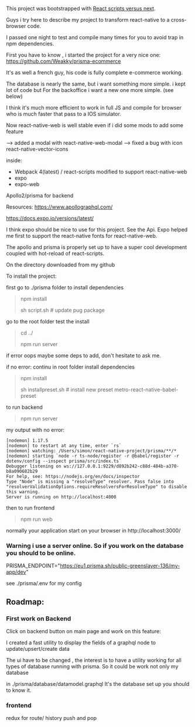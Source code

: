 This project was bootstrapped with [React scripts versus next](https://github.com/facebook/create-react-app/tree/next/packages/react-scripts).

Guys i try here to describe my project to transform react-native to a cross-browser code.

I passed one night to test and compile many times for you to avoid trap in npm dependencies.


First you have to know , i started the project for a very nice one:
https://github.com/Weakky/prisma-ecommerce

It's as well a french guy, his code is fully complete e-commerce working.

The database is nearly the same, but i want something more simple. i kept lot of code but
For the backoffice i want a new one more simple. (see below)


I think it's much more efficient to work in full JS and compile for browser who is much faster that pass to a IOS simulator. 

Now react-native-web is well stable even if i did some mods to add some feature

--> added a modal with react-native-web-modal
--> fixed a bug with icon react-native-vector-icons


inside:
- Webpack 4(latest) / react-scripts modified to support react-native-web
- expo
- expo-web
 
Apollo2/prisma for backend

Resources:
https://www.apollographql.com/

https://docs.expo.io/versions/latest/


I think expo should be nice to use for this project. See the Api. Expo helped me first to support the react-native fonts for react-native-web.


The apollo and prisma is properly set up to have a super cool development coupled with hot-reload of react-scripts.

On the directory downloaded from my github

To install the project:

first go to ./prisma folder 
to install dependencies
> npm install
> 
> sh script.sh    # update pug package

go to the root folder test the install

> cd ../
> 
> npm run server

if error 
oops maybe some deps to add, don't hesitate to ask me.

if no error:
continu in root folder install dependencies

> npm install
> 
> sh installpreset.sh   # install new preset metro-react-native-babel-preset


to run backend
> npm run server

my output with no error:
```
[nodemon] 1.17.5
[nodemon] to restart at any time, enter `rs`
[nodemon] watching: /Users/simon/react-native-project/prisma/**/*
[nodemon] starting `node -r ts-node/register -r @babel/register -r dotenv/config --inspect prisma/src/index.ts`
Debugger listening on ws://127.0.0.1:9229/d892b242-c88d-484b-a370-b8a090682b29
For help, see: https://nodejs.org/en/docs/inspector
Type "Node" is missing a "resolveType" resolver. Pass false into "resolverValidationOptions.requireResolversForResolveType" to disable this warning.
Server is running on http://localhost:4000
```

then
to run frontend
> npm run web

normally your application start on your browser
in http://localhost:3000/

### Warning i use a server online.  So if you work on the database you should to be online.

PRISMA_ENDPOINT="https://eu1.prisma.sh/public-greenslayer-136/my-app/dev"

see ./prisma/.env for my config

## Roadmap:
### First work on Backend

Click on backend button on main page and work on this feature:

I created a fast utility to display the fields of a graphql node to update/upsert/create data

The ui have to be changed , the interest is to have a utility working for all types of database running with prisma. So it could be work not only my database

in ./prisma/database/datamodel.graphql 
It's the database set up you should to know it.






### frontend
redux for route/ history push and pop


